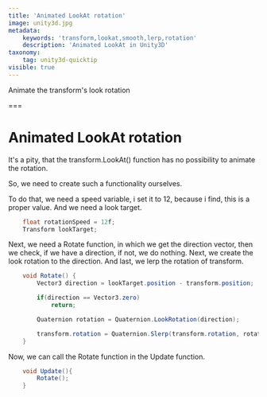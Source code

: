 ```yaml
---
title: 'Animated LookAt rotation'
image: unity3d.jpg
metadata:
    keywords: 'transform,lookat,smooth,lerp,rotation'
    description: 'Animated LookAt in Unity3D'
taxonomy:
    tag: unity3d-quicktip
visible: true
---
```


Animate the transform's look rotation

===

# Animated LookAt rotation

It's a pity, that the transform.LookAt() function has no possibility to animate the rotation.

So, we need to create such a functionality ourselves.

To do that, we need a speed variable, i set it to 12, because i find, this is a proper value. And we need a look target.
``` csharp
    float rotationSpeed = 12f;
    Transform lookTarget;
```

Next, we need a Rotate function, in which we get the direction vector, then we check, if we have a direction, if not, we do nothing. Next, we create the look rotation to the direction. And last, we lerp the rotation of transform.
``` csharp
    void Rotate() {
        Vector3 direction = lookTarget.position - transform.position;

        if(direction == Vector3.zero)
            return;

        Quaternion rotation = Quaternion.LookRotation(direction);

        transform.rotation = Quaternion.Slerp(transform.rotation, rotation, rotationSpeed * Time.deltaTime);
    }
```

Now, we can call the Rotate function in the Update function.
``` csharp
    void Update(){
        Rotate();
    }
```